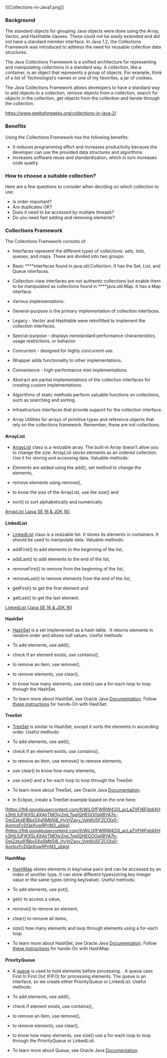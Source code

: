 ![[Collections-in-Java1.png]]
### Background

The standard objects for grouping Java objects were done using the Array, Vector, and Hashtable classes. These could not be easily extended and did not have a standard member interface. In Java 1.2, the Collections Framework was introduced to address the need for reusable collection data structures.

The Java Collections Framework is a unified architecture for representing and manipulating collections in a standard way. A collection, like a container, is an object that represents a group of objects. For example, think of a list of Technologist’s names or one of my favorites, a jar of cookies.

The Java Collections Framework allows developers to have a standard way to add objects to a collection, remove objects from a collection, search for objects in the collection, get objects from the collection and iterate through the collection.

https://www.geeksforgeeks.org/collections-in-java-2/

### Benefits

Using the Collections Framework has the following benefits:

-   It reduces programming effort and increases productivity because the developer can use the provided data structures and algorithms.
-   Increases software reuse and standardization, which in turn increases code quality.

### How to choose a suitable collection?

Here are a few questions to consider when deciding on which collection to use:

-   Is order important?
-   Are duplicates OK?
-   Does it need to be accessed by multiple threads?
-   Do you need fast adding and removing elements?

### Collections Framework

The Collections Framework consists of:

-   Interfaces represent the different types of collections: sets, lists, queues, and maps. These are divided into two groups:

-   Basic ****interfaces found in java.util.Collection. It has the Set, List, and Queue interfaces.
-   Collection-view interfaces are not authentic collections but enable them to be manipulated as collections found in ****java.util.Map. It has a Map interface.

-   Various implementations:

-   General-purpose is the primary implementation of collection interfaces.
-   Legacy - Vector and Hashtable were retrofitted to implement the collection interfaces.
-   Special-purpose - displays nonstandard performance characteristics, usage restrictions, or behavior.
-   Concurrent - designed for highly concurrent use.
-   Wrapper adds functionality to other implementations.
-   Convenience - high-performance mini implementations.
-   Abstract are partial implementations of the collection interfaces for creating custom implementations.

-   Algorithms of static methods perform valuable functions on collections, such as searching and sorting.
-   Infrastructure interfaces that provide support for the collection interface.
-   Array Utilities for arrays of primitive types and reference objects that rely on the collections framework. Remember, these are not collections.

#### ArrayList

-   [ArrayList](https://docs.oracle.com/en/java/javase/16/docs/api/java.base/java/util/ArrayList.html) class is a resizable array. The built-in Array doesn’t allow you to change the size. ArrayList stores elements as an ordered collection. Use it for storing and accessing data. Valuable methods:

-   Elements are added using the add(), set method to change the elements,
-   remove elements using remove(),
-   to know the size of the ArrayList, use the size() and
-   sort() to sort alphabetically and numerically.

[ArrayList (Java SE 16 & JDK 16)](https://docs.oracle.com/en/java/javase/16/docs/api/java.base/java/util/ArrayList.html)

#### LinkedList

-   [LinkedList](https://docs.oracle.com/en/java/javase/16/docs/api/java.base/java/util/LinkedList.html) class is a resizable list. It stores its elements in containers. It should be used to manipulate data. Valuable methods:

-   addFirst() to add elements to the beginning of the list,
-   addLast() to add elements to the end of the list,
-   removeFirst() to remove from the beginning of the list,
-   removeLast() to remove elements from the end of the list,
-   getFirst() to get the first element and
-   getLast() to get the last element.

[LinkedList (Java SE 16 & JDK 16)](https://docs.oracle.com/en/java/javase/16/docs/api/java.base/java/util/LinkedList.html)

#### HashSet

-   [HashSet](https://docs.oracle.com/en/java/javase/16/docs/api/java.base/java/util/HashSet.html) is a set  implemented as a hash table . It returns elements in random order and allows null values. Useful methods:

-   To add elements, use add(),
-   check if an element exists, use contains(),
-   to remove an item, use remove(),
-   to remove elements, use clear(),
-   to know how many elements, use size() use a for-each loop to loop through the HashSet.

-   To learn more about HashSet, see Oracle Java [Documentation](https://docs.oracle.com/en/java/javase/16/docs/api/java.base/java/util/HashSet.html). Follow [these instructions](https://www.w3schools.com/java/java_hashset.asp) for hands-On with HashSet.

#### TreeSet

-   [TreeSet](https://docs.oracle.com/en/java/javase/16/docs/api/java.base/java/util/TreeSet.html) is similar to HashSet, except it sorts the elements in ascending order. Useful methods:

-   To add elements, use add(),
-   check if an element exists, use contains(),
-   to remove an item, use remove() to remove elements,
-   use clear() to know how many elements,
-   use size() and a for-each loop to loop through the TreeSet.

-   To learn more about TreeSet, see Oracle Java [Documentation](https://docs.oracle.com/en/java/javase/16/docs/api/java.base/java/util/TreeSet.html).

-   In Eclipse, create a TreeSet example based on the one here:

[https://lh6.googleusercontent.com/fcWiLGfFWRlW42i0_acLaZVFI6FIddiXHx3HiLlUFjKX5L4XAjrTMOjy2mL7opIQHEGOOpljBYA7n-OmZzkx81Bbx5Xg5Mb5l8_HyVtZayv_Voh6U5FZCOIx0-AortozFcDQeXvw9PnN3_ubkg](https://lh6.googleusercontent.com/fcWiLGfFWRlW42i0_acLaZVFI6FIddiXHx3HiLlUFjKX5L4XAjrTMOjy2mL7opIQHEGOOpljBYA7n-OmZzkx81Bbx5Xg5Mb5l8_HyVtZayv_Voh6U5FZCOIx0-AortozFcDQeXvw9PnN3_ubkg)

#### HashMap

-   [HashMap](https://docs.oracle.com/en/java/javase/16/docs/api/java.base/java/util/HashMap.html) stores elements in key/value pairs and can be accessed by an index of another type. It can store different types(string key Integer value or the same types (string key/value). Useful methods:

-   To add elements, use put(),
-   get() to access a value,
-   remove() to remove an element,
-   clear() to remove all items,
-   size() how many elements and loop through elements using a for-each loop.

-   To learn more about HashSet, see Oracle Java [Documentation](https://docs.oracle.com/en/java/javase/16/docs/api/java.base/java/util/HashMap.html). Follow [these instructions](https://www.w3schools.com/java/java_hashmap.asp) for hands-On with HashMap.

#### PriorityQueue

-   A [queue](https://docs.oracle.com/en/java/javase/16/docs/api/java.base/java/util/Queue.html) is used to hold elements before processing.   A queue uses First In First Out (FIFO) for processing elements. The queue is an interface, so we create either PriorityQueue or LinkedList. Useful methods:

-   To add elements, use add(),
-   check if element exists, use contains(),
-   to remove an item, use remove(),
-   to remove elements, use clear(),
-   to know how many elements, use size() use a for-each loop to loop through the PriorityQueue or LinkedList.

-   To learn more about Queue, see Oracle Java [Documentation](https://docs.oracle.com/en/java/javase/16/docs/api/java.base/java/util/Queue.html).